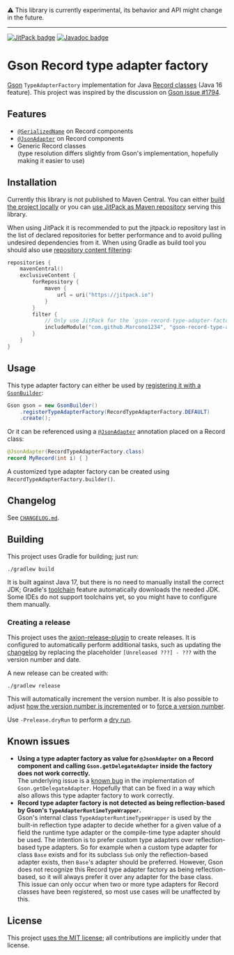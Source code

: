 :warning: This library is currently experimental, its behavior and API might change in the future.

---

[![JitPack badge](https://img.shields.io/jitpack/v/github/Marcono1234/gson-record-type-adapter-factory)](https://jitpack.io/#Marcono1234/gson-record-type-adapter-factory)
[![Javadoc badge](https://img.shields.io/badge/-javadoc-success)](https://jitpack.io/com/github/Marcono1234/gson-record-type-adapter-factory/latest/javadoc/)

# Gson Record type adapter factory

[Gson](https://github.com/google/gson) `TypeAdapterFactory` implementation for Java
[Record classes](https://docs.oracle.com/en/java/javase/17/language/records.html) (Java 16 feature). This project
was inspired by the discussion on [Gson issue #1794](https://github.com/google/gson/issues/1794).

## Features
- [`@SerializedName`](https://javadoc.io/doc/com.google.code.gson/gson/latest/com.google.gson/com/google/gson/annotations/SerializedName.html) on Record components
- [`@JsonAdapter`](https://javadoc.io/doc/com.google.code.gson/gson/latest/com.google.gson/com/google/gson/annotations/JsonAdapter.html) on Record components
- Generic Record classes  
(type resolution differs slightly from Gson's implementation, hopefully making it easier to use)

## Installation
Currently this library is not published to Maven Central. You can either [build the project locally](#building)
or you can [use JitPack as Maven repository](https://jitpack.io/#Marcono1234/gson-record-type-adapter-factory) serving this library.

When using JitPack it is recommended to put the jitpack.io repository last in the list of declared repositories for
better performance and to avoid pulling undesired dependencies from it. When using Gradle as build tool you should also
use [repository content filtering](https://docs.gradle.org/current/userguide/declaring_repositories.html#sec:repository-content-filtering):
```kotlin
repositories {
    mavenCentral()
    exclusiveContent {
        forRepository {
            maven {
                url = uri("https://jitpack.io")
            }
        }
        filter {
            // Only use JitPack for the `gson-record-type-adapter-factory` library
            includeModule("com.github.Marcono1234", "gson-record-type-adapter-factory")
        }
    }
}
```

## Usage
This type adapter factory can either be used by [registering it with a `GsonBuilder`](https://javadoc.io/doc/com.google.code.gson/gson/latest/com.google.gson/com/google/gson/GsonBuilder.html#registerTypeAdapterFactory(com.google.gson.TypeAdapterFactory)):
```java
Gson gson = new GsonBuilder()
    .registerTypeAdapterFactory(RecordTypeAdapterFactory.DEFAULT)
    .create();
```

Or it can be referenced using a [`@JsonAdapter`](https://javadoc.io/doc/com.google.code.gson/gson/latest/com.google.gson/com/google/gson/annotations/JsonAdapter.html)
annotation placed on a Record class:
```java
@JsonAdapter(RecordTypeAdapterFactory.class)
record MyRecord(int i) { }
```

A customized type adapter factory can be created using `RecordTypeAdapterFactory.builder()`.

## Changelog

See [`CHANGELOG.md`](./CHANGELOG.md).

## Building
This project uses Gradle for building; just run:
```
./gradlew build
```

It is built against Java 17, but there is no need to manually install the correct JDK; Gradle's [toolchain](https://docs.gradle.org/current/userguide/toolchains.html)
feature automatically downloads the needed JDK. Some IDEs do not support toolchains yet, so you might have to
configure them manually.

### Creating a release

This project uses the [axion-release-plugin](https://axion-release-plugin.readthedocs.io/en/latest/) to create releases.
It is configured to automatically perform additional tasks, such as updating the [changelog](./CHANGELOG.md) by
replacing the placeholder `[Unreleased ???] - ???` with the version number and date.

A new release can be created with:
```
./gradlew release
```
This will automatically increment the version number. It is also possible to adjust [how the version number is incremented](https://axion-release-plugin.readthedocs.io/en/latest/configuration/version/#incrementing)
or to [force a version number](https://axion-release-plugin.readthedocs.io/en/latest/configuration/force_version/).

Use `-Prelease.dryRun` to perform a [dry run](https://axion-release-plugin.readthedocs.io/en/latest/configuration/dry_run/).

## Known issues
- **Using a type adapter factory as value for `@JsonAdapter` on a Record component and calling `Gson.getDelegateAdapter`
inside the factory does not work correctly.**  
The underlying issue is a [known bug](https://github.com/google/gson/issues/1028) in the implementation of
`Gson.getDelegateAdapter`. Hopefully that can be fixed in a way which also allows this type adapter factory to work
correctly.
- **Record type adapter factory is not detected as being reflection-based by Gson's `TypeAdapterRuntimeTypeWrapper`.**  
Gson's internal class `TypeAdapterRuntimeTypeWrapper` is used by the built-in reflection type adapter to decide whether
for a given value of a field the runtime type adapter or the compile-time type adapter should be used. The intention is
to prefer custom type adapters over reflection-based type adapters. So for example when a custom type adapter for class
`Base` exists and for its subclass `Sub` only the reflection-based adapter exists, then `Base`'s adapter should be
preferred. However, Gson does not recognize this Record type adapter factory as being reflection-based, so it will
always prefer it over any adapter for the base class.  
This issue can only occur when two or more type adapters for Record classes have been registered, so most use cases
will be unaffected by this.

## License
This project [uses the MIT license](./LICENSE.txt); all contributions are implicitly under that license.
